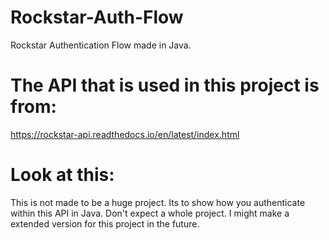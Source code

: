 # Rockstar-Auth-Flow
Rockstar Authentication Flow made in Java.

# The API that is used in this project is from: 
https://rockstar-api.readthedocs.io/en/latest/index.html

# Look at this:
This is not made to be a huge project. Its to show how you authenticate within this API in Java. 
Don't expect a whole project. I might make a extended version for this project in the future.
